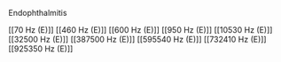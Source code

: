 Endophthalmitis

[[70 Hz (E)]]
[[460 Hz (E)]]
[[600 Hz (E)]]
[[950 Hz (E)]]
[[10530 Hz (E)]]
[[32500 Hz (E)]]
[[387500 Hz (E)]]
[[595540 Hz (E)]]
[[732410 Hz (E)]]
[[925350 Hz (E)]]
